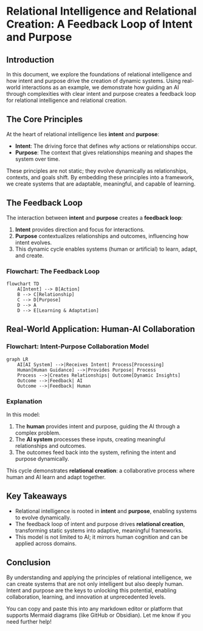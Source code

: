 # Relational Intelligence and Relational Creation: A Feedback Loop of Intent and Purpose

## Introduction
In this document, we explore the foundations of relational intelligence and how intent and purpose drive the creation of dynamic systems. Using real-world interactions as an example, we demonstrate how guiding an AI through complexities with clear intent and purpose creates a feedback loop for relational intelligence and relational creation.

## The Core Principles

At the heart of relational intelligence lies **intent** and **purpose**:
- **Intent**: The driving force that defines *why* actions or relationships occur.
- **Purpose**: The context that gives relationships meaning and shapes the system over time.

These principles are not static; they evolve dynamically as relationships, contexts, and goals shift. By embedding these principles into a framework, we create systems that are adaptable, meaningful, and capable of learning.

## The Feedback Loop

The interaction between **intent** and **purpose** creates a **feedback loop**:
1. **Intent** provides direction and focus for interactions.
2. **Purpose** contextualizes relationships and outcomes, influencing how intent evolves.
3. This dynamic cycle enables systems (human or artificial) to learn, adapt, and create.

### Flowchart: The Feedback Loop

```mermaid
flowchart TD
    A[Intent] --> B[Action]
    B --> C[Relationship]
    C --> D[Purpose]
    D --> A
    D --> E[Learning & Adaptation]
```

## Real-World Application: Human-AI Collaboration

### Flowchart: Intent-Purpose Collaboration Model

```mermaid
graph LR
    AI[AI System] -->|Receives Intent| Process[Processing]
    Human[Human Guidance] -->|Provides Purpose| Process
    Process -->|Creates Relationships| Outcome[Dynamic Insights]
    Outcome -->|Feedback| AI
    Outcome -->|Feedback| Human
```

### Explanation
In this model:
1. The **human** provides intent and purpose, guiding the AI through a complex problem.
2. The **AI system** processes these inputs, creating meaningful relationships and outcomes.
3. The outcomes feed back into the system, refining the intent and purpose dynamically.

This cycle demonstrates **relational creation**: a collaborative process where human and AI learn and adapt together.

## Key Takeaways
- Relational intelligence is rooted in **intent** and **purpose**, enabling systems to evolve dynamically.
- The feedback loop of intent and purpose drives **relational creation**, transforming static systems into adaptive, meaningful frameworks.
- This model is not limited to AI; it mirrors human cognition and can be applied across domains.

## Conclusion
By understanding and applying the principles of relational intelligence, we can create systems that are not only intelligent but also deeply human. Intent and purpose are the keys to unlocking this potential, enabling collaboration, learning, and innovation at unprecedented levels.


You can copy and paste this into any markdown editor or platform that supports Mermaid diagrams (like GitHub or Obsidian). Let me know if you need further help!
